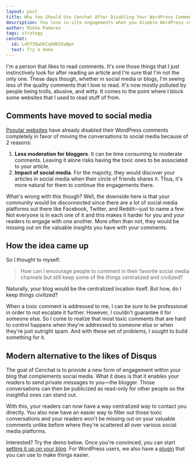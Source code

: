```yaml
---
layout: post
title: Why You Should Use Cenchat After Disabling Your WordPress Comments
description: You lose in-site engagements when you disable WordPress comments completely. See how Cenchat can bring it back.
author: Mikko Paderes
tags: strategy
cenchat:
  id: L4hf3QwUhCq9dKX5wBpn
  text: Try a demo
---
```


I'm a person that likes to read comments. It's one those things that I just instinctively look for after reading an article and I'm sure that I'm not the only one. These days though, whether in social media or blogs, I'm seeing less of the quality comments that I love to read. It's now mostly polluted by people being trolls, abusive, and witty. It comes to the point where I block some websites that I used to read stuff of from.

## Comments have moved to social media

[Popular websites](https://www.niemanlab.org/2015/09/what-happened-after-7-news-sites-got-rid-of-reader-comments/) have already disabled their WordPress comments completely in favor of moving the conversations to social media because of 2 reasons:

1. **Less moderation for bloggers**. It can be time consuming to moderate comments. Leaving it alone risks having the toxic ones to be associated to your article.
2. **Impact of social media**. For the majority, they would discover your articles in social media when their circle of friends shares it. Thus, it's more natural for them to continue the engagements there.

What's wrong with this though? Well, the downside here is that your community would be disconnected since there are a lot of social media platforms out there like Facebook, Twitter, and Reddit—just to name a few. Not everyone is in each one of it and this makes it harder for you and your readers to engage with one another. More often than not, they would be missing out on the valuable insights you have with your comments.

## How the idea came up

So I thought to myself:

> How can I encourage people to comment in their favorite social media channels but still keep some of the things centralized and civilized?

Naturally, your blog would be the centralized location itself. But how, do I keep things civilized?

When a toxic comment is addressed to me, I can be sure to be professional in order to not escalate it further. However, I couldn't guarantee it for someone else. So I come to realize that most toxic comments that are hard to control happens when they're addressed to someone else or when they're just outright spam. And with these set of problems, I sought to build something for it.

## Modern alternative to the likes of Disqus

The goal of Cenchat is to provide a new form of engagement within your blog that complements social media. What it does is that it enables your readers to send private messages to you—the blogger. Those conversations can then be publicized as read-only for other people so the insightful ones can stand out.

With this, your readers can now have a way centralized way to contact you directly. You also now have an easier way to filter out those toxic conversations and your readers won't be missing out on your valuable comments unlike before where they're scattered all over various social media platforms.

Interested? Try the demo below. Once you're convinced, you can start [setting it up on your blog](https://cenchat.com/docs/setting-up-on-your-website). For WordPress users, we also have a [plugin](https://wordpress.org/plugins/cenchat-comments/) that you can use to make things easier.
